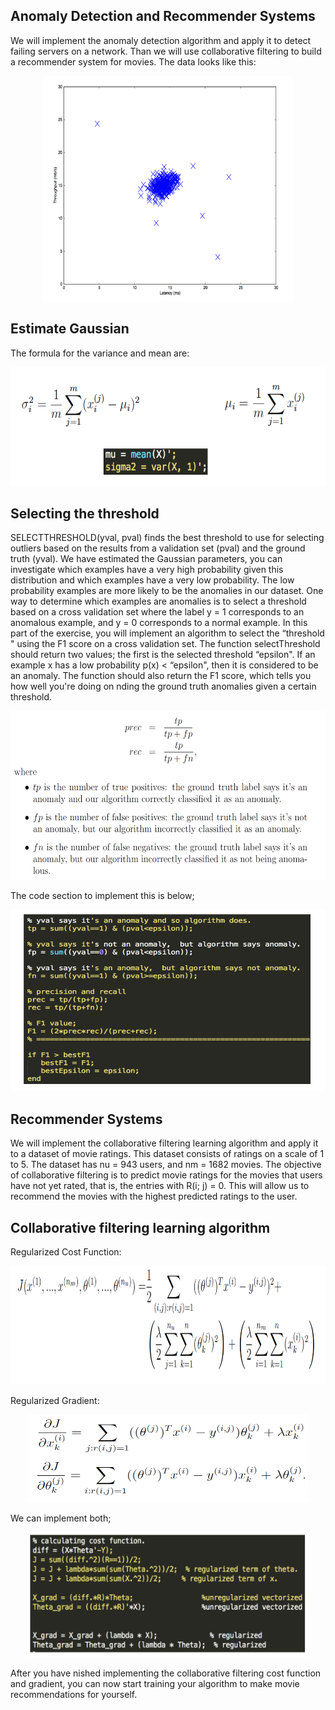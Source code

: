 ## Anomaly Detection and Recommender Systems

We will implement the anomaly detection algorithm and apply it to detect failing servers on a network.
Than we will use collaborative filtering to build a recommender system for movies.
The data looks like this:


<p align="center">
    <img src="https://github.com/yilmazvolkan/CourseraML/blob/master/Weeks/Week8/Res/1.png" width="400" height="360">
</p>


## Estimate Gaussian


The formula for the variance and mean are:

			
<p align="center">
    <img src="https://github.com/yilmazvolkan/CourseraML/blob/master/Weeks/Week8/Res/2.png" width="580" height="190">
</p>


## Selecting the threshold


SELECTTHRESHOLD(yval, pval) finds the best threshold to use for selecting outliers based on the results from a validation set (pval) and the ground truth (yval).
We have estimated the Gaussian parameters, you can investigate which examples have a very high probability given this distribution and which examples have a very low probability. The low probability examples are more likely to be the anomalies in our dataset.
One way to determine which examples are anomalies is to select a threshold based on a cross validation set where the label y = 1 corresponds to an anomalous example, and y = 0 corresponds to a normal example. In this part of the exercise, you will implement an algorithm to select the “threshold " using the F1 score on a cross validation set.
The function selectThreshold should return two values; the first is the selected threshold “epsilon". If an example x has a low probability p(x) < “epsilon", then it is considered to be an anomaly. The function should also return the F1 score, which tells you how well you're doing on nding the ground truth anomalies given a certain threshold.


<p align="center">
    <img src="https://github.com/yilmazvolkan/CourseraML/blob/master/Weeks/Week8/Res/3.png" width="600" height="270">
</p>


The code section to implement this is below;


<p align="center">
    <img src="https://github.com/yilmazvolkan/CourseraML/blob/master/Weeks/Week8/Res/4.png" width="600" height="290">
</p>


## Recommender Systems


We will implement the collaborative filtering learning algorithm and apply it to a dataset of movie ratings. This dataset consists of ratings on a scale of 1 to 5. The dataset has nu = 943 users, and nm = 1682 movies.
The objective of collaborative filtering is to predict movie ratings for the movies that users have not yet rated, that is, the entries with R(i; j) = 0. This will allow us to recommend the movies with the highest predicted ratings to the user.

## Collaborative filtering learning algorithm


Regularized Cost Function:


<p align="center">
    <img src="https://github.com/yilmazvolkan/CourseraML/blob/master/Weeks/Week8/Res/5.png" width="600" height="190">
</p>


Regularized Gradient:


<p align="center">
    <img src="https://github.com/yilmazvolkan/CourseraML/blob/master/Weeks/Week8/Res/7.png" width="450" height="140">
</p>


We can implement both;


<p align="center">
    <img src="https://github.com/yilmazvolkan/CourseraML/blob/master/Weeks/Week8/Res/8.png" width="450" height="200">
</p>


After you have nished implementing the collaborative filtering cost function and gradient, you can now start training your algorithm to make movie recommendations for yourself.
